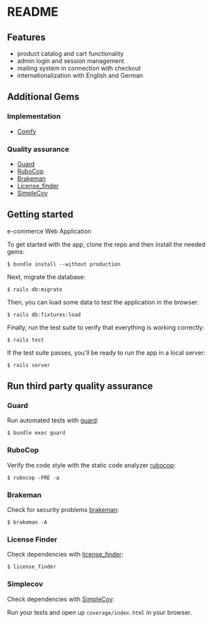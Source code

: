 # README

## Features

- product catalog and cart functionality
- admin login and session management
- mailing system in connection with checkout
- internationalization with English and German

## Additional Gems

### Implementation

* [Comfy](https://github.com/comfy/comfy-bootstrap-form)

### Quality assurance

* [Guard](https://github.com/guard/guard)
* [RuboCop](https://github.com/rubocop-hq/rubocop)
* [Brakeman](https://brakemanscanner.org/)
* [License_finder](https://www.rubydoc.info/gems/license_finder)
* [SimpleCov](https://github.com/colszowka/simplecov)

## Getting started

e-commerce Web Application

To get started with the app, clone the repo and then install the needed gems:
```
$ bundle install --without production
```

Next, migrate the database:
```
$ rails db:migrate
```

Then, you can load some data to test the application in the browser:
```
$ rails db:fixtures:load
```

Finally, run the test suite to verify that everything is working correctly:
```
$ rails test
```

If the test suite passes, you'll be ready to run the app in a local server:
```
$ rails server
```

## Run third party quality assurance

### Guard

Run automated tests with [guard](https://github.com/guard/guard):

```
$ bundle exec guard
```

### RuboCop

Verify the code style with the static code analyzer
[rubocop](https://github.com/rubocop-hq/rubocop):

```
$ rubocop -FRE -a
```

### Brakeman

Check for security problems
[brakeman](https://brakemanscanner.org/):

```
$ brakeman -A
```

### License Finder

Check dependencies with
[license_finder](https://www.rubydoc.info/gems/license_finder):

```
$ license_finder
```

### Simplecov

Check dependencies with
[SimpleCov](https://github.com/colszowka/simplecov):

Run your tests and open up ```coverage/index.html``` in your browser.

